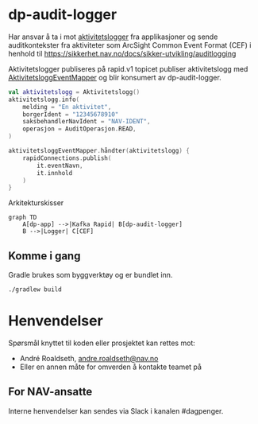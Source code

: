 # dp-audit-logger

Har ansvar å ta i mot [aktivitetslogger](https://github.com/navikt/dp-aktivitetslogg/tree/main/aktivitetslogg) fra applikasjoner og
sende auditkontekster fra aktiviteter som ArcSight Common Event Format (CEF) i henhold
til https://sikkerhet.nav.no/docs/sikker-utvikling/auditlogging

Aktivitetslogger publiseres på rapid.v1 topicet publiser aktivitetslogg med [AktivitetsloggEventMapper](https://github.com/navikt/dp-aktivitetslogg/blob/cf41f8530d8196995f6aa0e3cae5247bbd5d2d3d/aktivitetslogg/src/main/kotlin/no/nav/dagpenger/aktivitetslogg/IAktivitetsloggMediator.kt) og blir konsumert av dp-audit-logger.

```kotlin
val aktivitetslogg = Aktivitetslogg()
aktivitetslogg.info(
    melding = "En aktivitet", 
    borgerIdent = "12345678910"
    saksbehandlerNavIdent = "NAV-IDENT",
    operasjon = AuditOperasjon.READ,
)

aktivitetsloggEventMapper.håndter(aktivitetslogg) {
    rapidConnections.publish(
        it.eventNavn,
        it.innhold
    )
}
```


Arkitekturskisser


```mermaid
graph TD
    A[dp-app] -->|Kafka Rapid| B[dp-audit-logger]
    B -->|Logger| C[CEF]
```

## Komme i gang

Gradle brukes som byggverktøy og er bundlet inn.

`./gradlew build`

# Henvendelser

Spørsmål knyttet til koden eller prosjektet kan rettes mot:

* André Roaldseth, andre.roaldseth@nav.no
* Eller en annen måte for omverden å kontakte teamet på

## For NAV-ansatte

Interne henvendelser kan sendes via Slack i kanalen #dagpenger.
